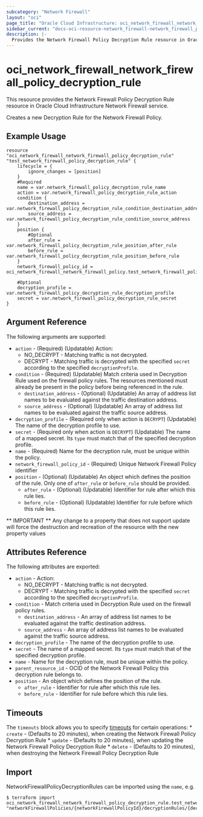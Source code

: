 ```yaml
---
subcategory: "Network Firewall"
layout: "oci"
page_title: "Oracle Cloud Infrastructure: oci_network_firewall_network_firewall_policy_decryption_rule"
sidebar_current: "docs-oci-resource-network_firewall-network_firewall_policy_decryption_rule"
description: |-
  Provides the Network Firewall Policy Decryption Rule resource in Oracle Cloud Infrastructure Network Firewall service
---
```


# oci_network_firewall_network_firewall_policy_decryption_rule
This resource provides the Network Firewall Policy Decryption Rule resource in Oracle Cloud Infrastructure Network Firewall service.

Creates a new Decryption Rule for the Network Firewall Policy.


## Example Usage

```hcl
resource "oci_network_firewall_network_firewall_policy_decryption_rule" "test_network_firewall_policy_decryption_rule" {
	lifecycle = {
		ignore_changes = [position]
	}
	#Required
	name = var.network_firewall_policy_decryption_rule_name
	action = var.network_firewall_policy_decryption_rule_action
	condition {
		destination_address = var.network_firewall_policy_decryption_rule_condition_destination_address
		source_address = var.network_firewall_policy_decryption_rule_condition_source_address
	}
	position {
		#Optional
		after_rule = var.network_firewall_policy_decryption_rule_position_after_rule
		before_rule = var.network_firewall_policy_decryption_rule_position_before_rule
	}
	network_firewall_policy_id = oci_network_firewall_network_firewall_policy.test_network_firewall_policy.id

	#Optional
	decryption_profile = var.network_firewall_policy_decryption_rule_decryption_profile
	secret = var.network_firewall_policy_decryption_rule_secret
}
```

## Argument Reference

The following arguments are supported:

* `action` - (Required) (Updatable) Action:
	* NO_DECRYPT - Matching traffic is not decrypted.
	* DECRYPT - Matching traffic is decrypted with the specified `secret` according to the specified `decryptionProfile`. 
* `condition` - (Required) (Updatable) Match criteria used in Decryption Rule used on the firewall policy rules. The resources mentioned must already be present in the policy before being referenced in the rule.
	* `destination_address` - (Optional) (Updatable) An array of address list names to be evaluated against the traffic destination address.
	* `source_address` - (Optional) (Updatable) An array of address list names to be evaluated against the traffic source address.
* `decryption_profile` - (Required only when action is `DECRYPT`) (Updatable) The name of the decryption profile to use.
* `secret` - (Required only when action is `DECRYPT`) (Updatable) The name of a mapped secret. Its `type` must match that of the specified decryption profile.
* `name` - (Required) Name for the decryption rule, must be unique within the policy.
* `network_firewall_policy_id` - (Required) Unique Network Firewall Policy identifier
* `position` - (Optional) (Updatable) An object which defines the position of the rule. Only one of `after_rule` or `before_rule` should be provided.
	* `after_rule` - (Optional) (Updatable) Identifier for rule after which this rule lies.
	* `before_rule` - (Optional) (Updatable) Identifier for rule before which this rule lies.


** IMPORTANT **
Any change to a property that does not support update will force the destruction and recreation of the resource with the new property values

## Attributes Reference

The following attributes are exported:

* `action` - Action:
	* NO_DECRYPT - Matching traffic is not decrypted.
	* DECRYPT - Matching traffic is decrypted with the specified `secret` according to the specified `decryptionProfile`. 
* `condition` - Match criteria used in Decryption Rule used on the firewall policy rules.
	* `destination_address` - An array of address list names to be evaluated against the traffic destination address.
	* `source_address` - An array of address list names to be evaluated against the traffic source address.
* `decryption_profile` - The name of the decryption profile to use.
* `secret` - The name of a mapped secret. Its `type` must match that of the specified decryption profile.
* `name` - Name for the decryption rule, must be unique within the policy.
* `parent_resource_id` - OCID of the Network Firewall Policy this decryption rule belongs to.
* `position` - An object which defines the position of the rule.
	* `after_rule` - Identifier for rule after which this rule lies.
	* `before_rule` - Identifier for rule before which this rule lies.

## Timeouts

The `timeouts` block allows you to specify [timeouts](https://registry.terraform.io/providers/oracle/oci/latest/docs/guides/changing_timeouts) for certain operations:
	* `create` - (Defaults to 20 minutes), when creating the Network Firewall Policy Decryption Rule
	* `update` - (Defaults to 20 minutes), when updating the Network Firewall Policy Decryption Rule
	* `delete` - (Defaults to 20 minutes), when destroying the Network Firewall Policy Decryption Rule


## Import

NetworkFirewallPolicyDecryptionRules can be imported using the `name`, e.g.

```
$ terraform import oci_network_firewall_network_firewall_policy_decryption_rule.test_network_firewall_policy_decryption_rule "networkFirewallPolicies/{networkFirewallPolicyId}/decryptionRules/{decryptionRuleName}" 
```


